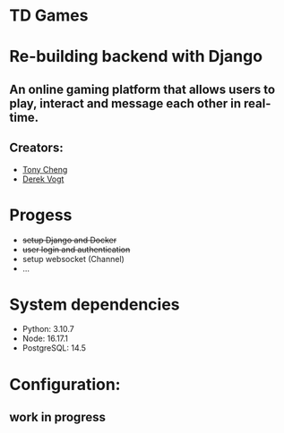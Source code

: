 # TD Games

# Re-building backend with Django

## An online gaming platform that allows users to play, interact and message each other in real-time.

## Creators:

- [Tony Cheng](https://github.com/TLCheng11)
- [Derek Vogt](https://github.com/derekvogt3)

# Progess

- ~~setup Django and Docker~~
- ~~user login and authentication~~
- setup websocket (Channel)
- ...

# System dependencies

- Python: 3.10.7
- Node: 16.17.1
- PostgreSQL: 14.5

# Configuration:

## work in progress
